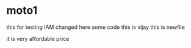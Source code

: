 # moto1
this for testing 
IAM changed here some code
this is vijay
this is newfile


it is very affordable price
